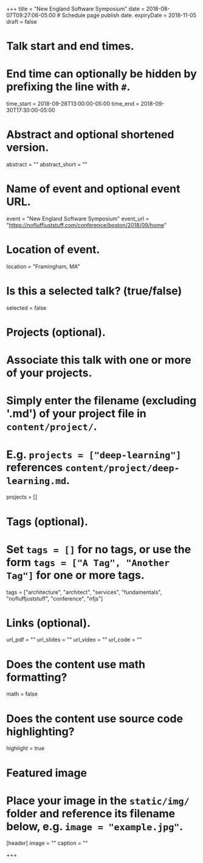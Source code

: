 +++
title = "New England Software Symposium"
date = 2018-08-07T09:27:06-05:00  # Schedule page publish date.
expiryDate = 2018-11-05
draft = false

# Talk start and end times.
#   End time can optionally be hidden by prefixing the line with `#`.
time_start = 2018-09-28T13:00:00-05:00
time_end = 2018-09-30T17:30:00-05:00

# Abstract and optional shortened version.
abstract = ""
abstract_short = ""

# Name of event and optional event URL.
event = "New England Software Symposium"
event_url = "https://nofluffjuststuff.com/conference/boston/2018/09/home"

# Location of event.
location = "Framingham, MA"

# Is this a selected talk? (true/false)
selected = false

# Projects (optional).
#   Associate this talk with one or more of your projects.
#   Simply enter the filename (excluding '.md') of your project file in `content/project/`.
#   E.g. `projects = ["deep-learning"]` references `content/project/deep-learning.md`.
projects = []

# Tags (optional).
#   Set `tags = []` for no tags, or use the form `tags = ["A Tag", "Another Tag"]` for one or more tags.
tags = ["architecture", "architect", "services", "fundamentals", "nofluffjuststuff", "conference", "nfjs"]

# Links (optional).
url_pdf = ""
url_slides = ""
url_video = ""
url_code = ""

# Does the content use math formatting?
math = false

# Does the content use source code highlighting?
highlight = true

# Featured image
# Place your image in the `static/img/` folder and reference its filename below, e.g. `image = "example.jpg"`.
[header]
image = ""
caption = ""

+++
